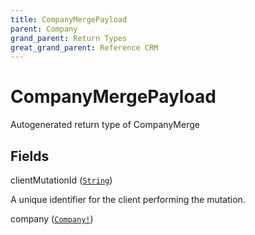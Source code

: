 ```yaml
---
title: CompanyMergePayload
parent: Company
grand_parent: Return Types
great_grand_parent: Reference CRM
---
```


# CompanyMergePayload

Autogenerated return type of CompanyMerge

## Fields

<div class="field-entry ">
  <span id="client_mutation_id" class="field-name anchored">clientMutationId (<code><a href="/docs/reference_crm/scalar/string">String</a></code>)</span>

  <div class="description-wrapper">
   <p>A unique identifier for the client performing the mutation.</p>

  </div>
</div>

<div class="field-entry ">
  <span id="company" class="field-name anchored">company (<code><a href="/docs/reference_crm/object/company">Company!</a></code>)</span>

  <div class="description-wrapper">

  </div>
</div>

